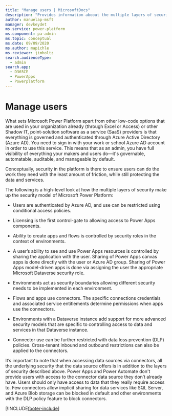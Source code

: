 ```yaml
---
title: "Manage users | MicrosoftDocs"
description: "Provides information aboout the multiple layers of security make up the security model of Microsoft Power Platform"
author: manuelap-msft
manager: devkeydet
ms.service: power-platform
ms.component: pa-admin
ms.topic: conceptual
ms.date: 09/09/2020
ms.author: mapichle
ms.reviewer: jimholtz
search.audienceType: 
  - admin
search.app: 
  - D365CE
  - PowerApps
  - Powerplatform
---
```

# Manage users

What sets Microsoft Power Platform apart from other low-code options that are used in your organization already (through Excel or Access) or other Shadow IT, point-solution software as a service (SaaS) providers is that everything is governed and authenticated through Azure Active Directory (Azure AD). You need to sign in with your work or school Azure AD account in order to use this service. This means that as an admin, you have full visibility of everything your makers and users do—it's governable, automatable, auditable, and manageable by default.

Conceptually, security in the platform is there to ensure users can do the work they need with the least amount of friction, while still protecting the data and services.

The following is a high-level look at how the multiple layers of security make up the security model of Microsoft Power Platform:

- Users are authenticated by Azure AD, and use can be restricted using conditional access policies.

- Licensing is the first control-gate to allowing access to Power Apps components.

- Ability to create apps and flows is controlled by security roles in the context of environments.

- A user’s ability to see and use Power Apps resources is controlled by sharing the application with the user. Sharing of Power Apps canvas apps is done directly with the user or Azure AD group. Sharing of Power Apps model-driven apps is done via assigning the user the appropriate Microsoft Dataverse security role.

- Environments act as security boundaries allowing different security needs to be implemented in each environment.

- Flows and apps use connectors. The specific connections credentials and associated service entitlements determine permissions when apps use the connectors.

- Environments with a Dataverse instance add support for more advanced security models that are specific to controlling access to data and services in that Dataverse instance.

- Connector use can be further restricted with data loss prevention (DLP) policies. Cross-tenant inbound and outbound restrictions can also be applied to the connectors.

It’s important to note that when accessing data sources via connectors, all the underlying security that the data source offers is in addition to the layers of security described above. Power Apps and Power Automate don't provide users with access to the connector data source they don’t already have. Users should only have access to data that they really require access to. Few connectors allow implicit sharing for data services like SQL Server, and Azure Blob storage can be blocked in default and other environments with the DLP policy feature to block connectors.



[!INCLUDE[footer-include](../../includes/footer-banner.md)]